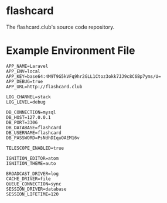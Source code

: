 # flashcard
The flashcard.club's source code repository.

# Example Environment File

```
APP_NAME=Laravel
APP_ENV=local
APP_KEY=base64:4M9T9G5kVFq9hr2GLL1Ctoz3okk7JJ9c8C6Bp7yms/U=
APP_DEBUG=true
APP_URL=http://flashcard.club

LOG_CHANNEL=stack
LOG_LEVEL=debug

DB_CONNECTION=mysql
DB_HOST=127.0.0.1
DB_PORT=3306
DB_DATABASE=flashcard
DB_USERNAME=flashcard
DB_PASSWORD=PsNdhDIquOAEM16v

TELESCOPE_ENABLED=true

IGNITION_EDITOR=atom
IGNITION_THEME=auto

BROADCAST_DRIVER=log
CACHE_DRIVER=file
QUEUE_CONNECTION=sync
SESSION_DRIVER=database
SESSION_LIFETIME=120
```

